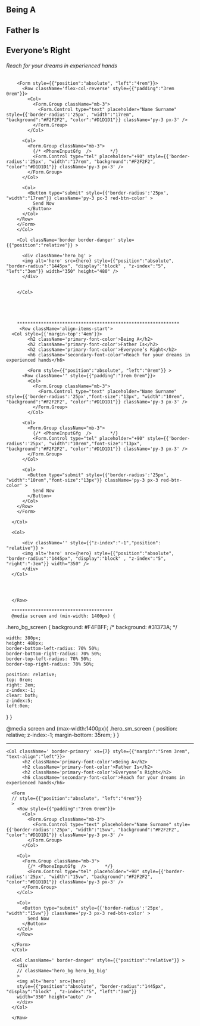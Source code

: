 <Col className='border border-primary ' xs={7} style={{"margin":"5rem 3rem", "text-align":"left"}}>
            <h2 className='primary-font-color'>Being A</h2>
            <h2 className='primary-font-color'>Father Is</h2>
            <h2 className='primary-font-color'>Everyone’s Right</h2>
            <h6 className='secondary-font-color'>Reach for your dreams in experienced hands</h6>
            
        <Form style={{"position":"absolute", "left":"4rem"}}>
          <Row className='flex-col-reverse' style={{"padding":"3rem 0rem"}}>
            <Col>
              <Form.Group className="mb-3">
                <Form.Control type="text" placeholder="Name Surname" style={{'border-radius':'25px', "width":"17rem", "background":"#F2F2F2", "color":"#D1D1D1"}} className='py-3 px-3' />
              </Form.Group>
            </Col>

          <Col>
            <Form.Group className="mb-3">
              {/* <PhoneInputGfg  />       */}
              <Form.Control type="tel" placeholder="+90" style={{'border-radius':'25px', "width":"17rem", "background":"#F2F2F2", "color":"#D1D1D1"}} className='py-3 px-3' />
            </Form.Group>
          </Col>

          <Col>
            <Button type="submit" style={{'border-radius':'25px', "width":"17rem"}} className='py-3 px-3 red-btn-color' >
              Send Now
            </Button>
          </Col>
        </Row>
        </Form>
        </Col>
        
        <Col className='border border-danger' style={{"position":"relative"}} >

          <div className='hero_bg' >
          <img alt='hero' src={hero} style={{"position":"absolute", "border-radius":"1445px", "display":"block" , "z-index":"5", "left":"3em"}} width="350" height="480" />
          </div>


        </Col>





        *************************************************************
         <Row className='align-items-start'>  
      <Col style={{'margin-top':'4em'}}>
            <h2 className='primary-font-color'>Being A</h2>
            <h2 className='primary-font-color'>Father Is</h2>
            <h2 className='primary-font-color'>Everyone’s Right</h2>
            <h6 className='secondary-font-color'>Reach for your dreams in experienced hands</h6>

            <Form style={{"position":"absolute", "left":"0rem"}} >
          <Row className='' style={{"padding":"3rem 0rem"}}>
            <Col>
              <Form.Group className="mb-3">
                <Form.Control type="text" placeholder="Name Surname" style={{'border-radius':'25px',"font-size":"13px", "width":"10rem", "background":"#F2F2F2", "color":"#D1D1D1"}} className='py-3 px-3' />
              </Form.Group>
            </Col>

          <Col>
            <Form.Group className="mb-3">
              {/* <PhoneInputGfg  />       */}
              <Form.Control type="tel" placeholder="+90" style={{'border-radius':'25px', "width":"10rem","font-size":"13px", "background":"#F2F2F2", "color":"#D1D1D1"}} className='py-3 px-3' />
            </Form.Group>
          </Col>

          <Col>
            <Button type="submit" style={{'border-radius':'25px', "width":"10rem","font-size":"13px"}} className='py-3 px-3 red-btn-color' >
              Send Now
            </Button>
          </Col>
        </Row>
        </Form>
            
      </Col>  

      <Col>
        
          <div className='' style={{"z-index":"-1","position": "relative"}} >
          <img alt='hero' src={hero} style={{"position":"absolute", "border-radius":"1445px", "display":"block" , "z-index":"5", "right":"-3em"}} width="350" />
          </div>
      </Col>


      

      </Row>

      **************************************
      @media screen and (min-width: 1400px) {
  .hero_bg_screen {
    background: #F4FBFF;
    /* background: #31373A; */
  
    width: 380px;   
    height: 480px; 
    border-bottom-left-radius: 70% 50%;
    border-bottom-right-radius: 70% 50%;
    border-top-left-radius: 70% 50%;
    border-top-right-radius: 70% 50%;
  
    position: relative;
    top: 0rem;
    right: 2em;
    z-index:-1;
    clear: both; 
    z-index:5; 
    left:0em;
  }
}

@media screen and (max-width:1400px){
  .hero_sm_screen {
    position: relative;
    z-index:-1;
    margin-bottom: 35rem;
  }
}

*************************************************************************************
<Row >    

    <Col className=' border-primary' xs={7} style={{"margin":"5rem 3rem", "text-align":"left"}}>
          <h2 className='primary-font-color'>Being A</h2>
          <h2 className='primary-font-color'>Father Is</h2>
          <h2 className='primary-font-color'>Everyone’s Right</h2>
          <h6 className='secondary-font-color'>Reach for your dreams in experienced hands</h6>
          
      <Form 
      // style={{"position":"absolute", "left":"4rem"}}
      >
        <Row style={{"padding":"3rem 0rem"}}>
          <Col>
            <Form.Group className="mb-3">
              <Form.Control type="text" placeholder="Name Surname" style={{'border-radius':'25px', "width":"15vw", "background":"#F2F2F2", "color":"#D1D1D1"}} className='py-3 px-3' />
            </Form.Group>
          </Col>

        <Col>
          <Form.Group className="mb-3">
            {/* <PhoneInputGfg  />       */}
            <Form.Control type="tel" placeholder="+90" style={{'border-radius':'25px', "width":"15vw", "background":"#F2F2F2", "color":"#D1D1D1"}} className='py-3 px-3' />
          </Form.Group>
        </Col>

        <Col>
          <Button type="submit" style={{'border-radius':'25px', "width":"15vw"}} className='py-3 px-3 red-btn-color' >
            Send Now
          </Button>
        </Col>
        </Row>
        
      </Form>
      </Col>
      
      <Col className=' border-danger' style={{"position":"relative"}} >
        <div 
        // className='hero_bg hero_bg_big' 
        >
        <img alt='hero' src={hero} 
        style={{"position":"absolute", "border-radius":"1445px", "display":"block" , "z-index":"5", "left":"3em"}} 
        width="350" height="auto" />
        </div>
      </Col>

      </Row>